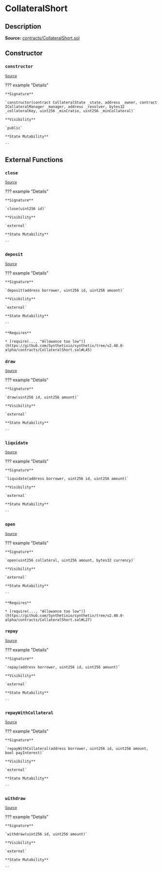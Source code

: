 # CollateralShort

## Description

**Source:** [contracts/CollateralShort.sol](https://github.com/Synthetixio/synthetix/tree/v2.48.0-alpha/contracts/CollateralShort.sol)

## Constructor

### `constructor`

<sub>[Source](https://github.com/Synthetixio/synthetix/tree/v2.48.0-alpha/contracts/CollateralShort.sol#L12)</sub>

??? example "Details"

    **Signature**

    `constructor(contract CollateralState _state, address _owner, contract ICollateralManager _manager, address _resolver, bytes32 _collateralKey, uint256 _minCratio, uint256 _minCollateral)`

    **Visibility**

    `public`

    **State Mutability**

    ``

## External Functions

### `close`

<sub>[Source](https://github.com/Synthetixio/synthetix/tree/v2.48.0-alpha/contracts/CollateralShort.sol#L34)</sub>

??? example "Details"

    **Signature**

    `close(uint256 id)`

    **Visibility**

    `external`

    **State Mutability**

    ``

### `deposit`

<sub>[Source](https://github.com/Synthetixio/synthetix/tree/v2.48.0-alpha/contracts/CollateralShort.sol#L40)</sub>

??? example "Details"

    **Signature**

    `deposit(address borrower, uint256 id, uint256 amount)`

    **Visibility**

    `external`

    **State Mutability**

    ``

    **Requires**

    * [require(..., "Allowance too low")](https://github.com/Synthetixio/synthetix/tree/v2.48.0-alpha/contracts/CollateralShort.sol#L45)

### `draw`

<sub>[Source](https://github.com/Synthetixio/synthetix/tree/v2.48.0-alpha/contracts/CollateralShort.sol#L75)</sub>

??? example "Details"

    **Signature**

    `draw(uint256 id, uint256 amount)`

    **Visibility**

    `external`

    **State Mutability**

    ``

### `liquidate`

<sub>[Source](https://github.com/Synthetixio/synthetix/tree/v2.48.0-alpha/contracts/CollateralShort.sol#L79)</sub>

??? example "Details"

    **Signature**

    `liquidate(address borrower, uint256 id, uint256 amount)`

    **Visibility**

    `external`

    **State Mutability**

    ``

### `open`

<sub>[Source](https://github.com/Synthetixio/synthetix/tree/v2.48.0-alpha/contracts/CollateralShort.sol#L22)</sub>

??? example "Details"

    **Signature**

    `open(uint256 collateral, uint256 amount, bytes32 currency)`

    **Visibility**

    `external`

    **State Mutability**

    ``

    **Requires**

    * [require(..., "Allowance too low")](https://github.com/Synthetixio/synthetix/tree/v2.48.0-alpha/contracts/CollateralShort.sol#L27)

### `repay`

<sub>[Source](https://github.com/Synthetixio/synthetix/tree/v2.48.0-alpha/contracts/CollateralShort.sol#L58)</sub>

??? example "Details"

    **Signature**

    `repay(address borrower, uint256 id, uint256 amount)`

    **Visibility**

    `external`

    **State Mutability**

    ``

### `repayWithCollateral`

<sub>[Source](https://github.com/Synthetixio/synthetix/tree/v2.48.0-alpha/contracts/CollateralShort.sol#L66)</sub>

??? example "Details"

    **Signature**

    `repayWithCollateral(address borrower, uint256 id, uint256 amount, bool payInterest)`

    **Visibility**

    `external`

    **State Mutability**

    ``

### `withdraw`

<sub>[Source](https://github.com/Synthetixio/synthetix/tree/v2.48.0-alpha/contracts/CollateralShort.sol#L52)</sub>

??? example "Details"

    **Signature**

    `withdraw(uint256 id, uint256 amount)`

    **Visibility**

    `external`

    **State Mutability**

    ``
